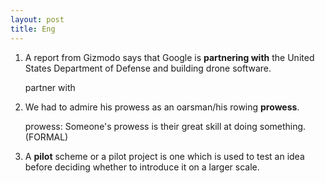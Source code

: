 ```yaml
---
layout: post
title: Eng
---
```


1. A report from Gizmodo says that Google is **partnering with** the United States Department of Defense and building drone software.

   partner with
2. We had to admire his prowess as an oarsman/his rowing **prowess**.

   prowess: Someone's prowess is their great skill at doing something. (FORMAL)
3. A **pilot** scheme or a pilot project is one which is used to test an idea before deciding whether to introduce it on a larger scale.